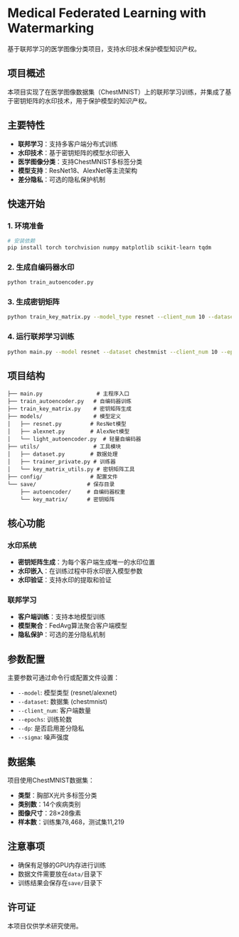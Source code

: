 # Medical Federated Learning with Watermarking

基于联邦学习的医学图像分类项目，支持水印技术保护模型知识产权。

## 项目概述

本项目实现了在医学图像数据集（ChestMNIST）上的联邦学习训练，并集成了基于密钥矩阵的水印技术，用于保护模型的知识产权。

## 主要特性

- **联邦学习**：支持多客户端分布式训练
- **水印技术**：基于密钥矩阵的模型水印嵌入
- **医学图像分类**：支持ChestMNIST多标签分类
- **模型支持**：ResNet18、AlexNet等主流架构
- **差分隐私**：可选的隐私保护机制

## 快速开始

### 1. 环境准备

```bash
# 安装依赖
pip install torch torchvision numpy matplotlib scikit-learn tqdm
```

### 2. 生成自编码器水印

```bash
python train_autoencoder.py
```

### 3. 生成密钥矩阵

```bash
python train_key_matrix.py --model_type resnet --client_num 10 --dataset chestmnist
```

### 4. 运行联邦学习训练

```bash
python main.py --model resnet --dataset chestmnist --client_num 10 --epochs 100
```

## 项目结构

```
├── main.py                 # 主程序入口
├── train_autoencoder.py   # 自编码器训练
├── train_key_matrix.py    # 密钥矩阵生成
├── models/                # 模型定义
│   ├── resnet.py         # ResNet模型
│   ├── alexnet.py        # AlexNet模型
│   └── light_autoencoder.py  # 轻量自编码器
├── utils/                 # 工具模块
│   ├── dataset.py        # 数据处理
│   ├── trainer_private.py # 训练器
│   └── key_matrix_utils.py # 密钥矩阵工具
├── config/               # 配置文件
└── save/                # 保存目录
    ├── autoencoder/     # 自编码器权重
    └── key_matrix/      # 密钥矩阵
```

## 核心功能

### 水印系统

- **密钥矩阵生成**：为每个客户端生成唯一的水印位置
- **水印嵌入**：在训练过程中将水印嵌入模型参数
- **水印验证**：支持水印的提取和验证

### 联邦学习

- **客户端训练**：支持本地模型训练
- **模型聚合**：FedAvg算法聚合客户端模型
- **隐私保护**：可选的差分隐私机制

## 参数配置

主要参数可通过命令行或配置文件设置：

- `--model`: 模型类型 (resnet/alexnet)
- `--dataset`: 数据集 (chestmnist)
- `--client_num`: 客户端数量
- `--epochs`: 训练轮数
- `--dp`: 是否启用差分隐私
- `--sigma`: 噪声强度

## 数据集

项目使用ChestMNIST数据集：
- **类型**：胸部X光片多标签分类
- **类别数**：14个疾病类别
- **图像尺寸**：28×28像素
- **样本数**：训练集78,468，测试集11,219

## 注意事项

- 确保有足够的GPU内存进行训练
- 数据文件需要放在`data/`目录下
- 训练结果会保存在`save/`目录下

## 许可证

本项目仅供学术研究使用。